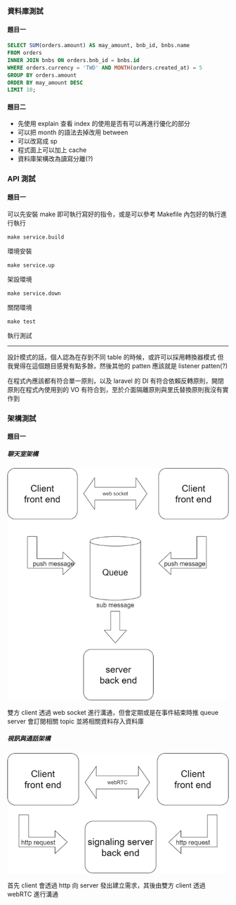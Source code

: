### 資料庫測試

#### 題目一
```sql
SELECT SUM(orders.amount) AS may_amount, bnb_id, bnbs.name 
FROM orders 
INNER JOIN bnbs ON orders.bnb_id = bnbs.id
WHERE orders.currency = 'TWD' AND MONTH(orders.created_at) = 5 
GROUP BY orders.amount
ORDER BY may_amount DESC 
LIMIT 10;
```

#### 題目二
* 先使用 explain 查看 index 的使用是否有可以再進行優化的部分
* 可以把 month 的語法去掉改用 between 
* 可以改寫成 sp
* 程式面上可以加上 cache
* 資料庫架構改為讀寫分離(?)

### API 測試

#### 題目一

可以先安裝 make 即可執行寫好的指令，或是可以參考 Makefile 內包好的執行進行執行

```
make service.build
```
環境安裝

```
make service.up
```
架設環境

```
make service.down
```
關閉環境

```
make test
```
執行測試

-------------


設計模式的話，個人認為在存到不同 table 的時候，或許可以採用轉換器模式
但我覺得在這個題目感覺有點多餘，然後其他的 patten 應該就是 listener patten(?)

在程式內應該都有符合單一原則，以及 laravel 的 DI 有符合依賴反轉原則，開閉原則在程式內使用到的 VO 有符合到，至於介面隔離原則與里氏替換原則我沒有實作到

### 架構測試

#### 題目一

##### 聊天室架構

![聊天室架構](%E8%81%8A%E5%A4%A9%E5%AE%A4.png)

雙方 client 透過 web socket 進行溝通，但會定期或是在事件結束時推 queue 
server 會訂閱相關 topic 並將相關資料存入資料庫

##### 視訊與通話架構

![視訊與通話架構](%E8%A6%96%E8%A8%8A%E8%88%87%E9%80%9A%E8%A9%B1.png)

首先 client 會透過 http 向 server 發出建立需求，其後由雙方 client 透過 webRTC 進行溝通